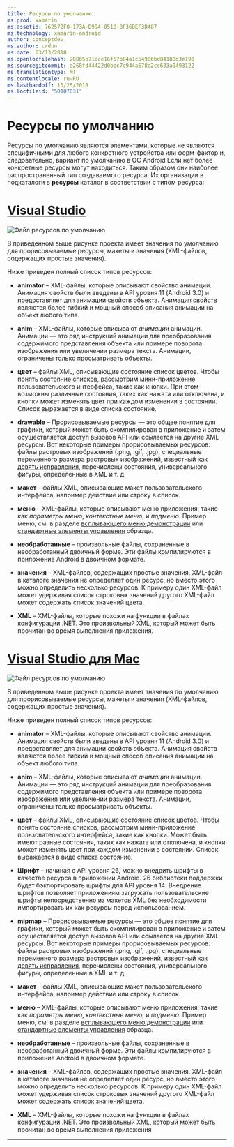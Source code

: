```yaml
---
title: Ресурсы по умолчанию
ms.prod: xamarin
ms.assetid: 762572F0-173A-D994-0510-8F36BEF3D487
ms.technology: xamarin-android
author: conceptdev
ms.author: crdun
ms.date: 03/13/2018
ms.openlocfilehash: 20865b71cce16f57b84a1c54986bd84180d3e190
ms.sourcegitcommit: e268fd44422d0bbc7c944a678e2cc633a0493122
ms.translationtype: MT
ms.contentlocale: ru-RU
ms.lasthandoff: 10/25/2018
ms.locfileid: "50107031"
---
```

# <a name="default-resources"></a>Ресурсы по умолчанию

Ресурсы по умолчанию являются элементами, которые не являются специфичными для любого конкретного устройства или форм-фактор и, следовательно, вариант по умолчанию в ОС Android Если нет более конкретные ресурсы могут находиться. Таким образом они наиболее распространенный тип создаваемого ресурса. Их организации в подкаталоги в **ресурсы** каталог в соответствии с типом ресурса:

# <a name="visual-studiotabwindows"></a>[Visual Studio](#tab/windows)

![Файл ресурсов по умолчанию](default-resources-images/01-resource-files-vs.png)

В приведенном выше рисунке проекта имеет значения по умолчанию для прорисовываемые ресурсы, макеты и значения (XML-файлов, содержащих простые значения).

Ниже приведен полный список типов ресурсов:

-  **animator** &ndash; XML-файлы, которые описывают свойство анимации.
   Анимация свойств были введены в API уровня 11 (Android 3.0) и предоставляет для анимации свойств объекта. Анимация свойств являются более гибкий и мощный способ описания анимации на объект любого типа.

-  **anim** &ndash; XML-файлы, которые описывают *анимации* анимации. Анимации — это ряд инструкций анимации для преобразования содержимого представления объекта или примере поворота изображения или увеличении размера текста. Анимации, ограничены только просматривать объекты.

-  **цвет** &ndash; файлы XML, описывающие состояние список цветов. Чтобы понять состояние списков, рассмотрим мини-приложение пользовательского интерфейса, такие как кнопки.
   При этом возможны различные состояния, таких как нажата или отключена, и кнопки может изменять цвет при каждом изменении в состоянии. Список выражается в виде списка состояние.

-  **drawable** &ndash; Прорисовываемые ресурсы — это общее понятие для графики, который может быть скомпилирован в приложение и затем осуществляется доступ вызовов API или ссылается на другие XML-ресурсы.
   Вот некоторые примеры прорисовываемых ресурсов: файлы растровых изображений (.png, .gif, .jpg), специальные переменного размера растровых изображений, известный как [девять исправления](https://developer.android.com/guide/topics/graphics/2d-graphics.html#nine-patch), перечислены состояния, универсального фигуры, определенные в XML и т. д.
 
-  **макет** &ndash; файлы XML, описывающие макет пользовательского интерфейса, например действие или строку в список.

-  **меню** &ndash; XML-файлы, которые описывают меню приложения, такие как *параметры меню*, *контекстные меню*, и *подменю*. Пример меню, см. в разделе [всплывающего меню демонстрации](https://developer.xamarin.com/samples/monodroid/PopupMenuDemo/) или [стандартные элементы управления](https://developer.xamarin.com/samples/mobile/StandardControls/) образца.

-  **необработанные** &ndash; произвольные файлы, сохраненные в необработанный двоичный форме. Эти файлы компилируются в приложение Android в двоичном формате.

-  **значения** &ndash; XML-файлов, содержащих простые значения. XML-файл в каталоге значения не определяет один ресурс, но вместо этого можно определить несколько ресурсов. К примеру один XML-файл может удерживая список строковых значений другого XML-файл может содержать список значений цвета.

-  **XML** &ndash; XML-файлы, которые похожи на функции в файлах конфигурации .NET. Это произвольный XML, который может быть прочитан во время выполнения приложения.


# <a name="visual-studio-for-mactabmacos"></a>[Visual Studio для Mac](#tab/macos)

![Файл ресурсов по умолчанию](default-resources-images/01-resource-files-xs.png)

В приведенном выше рисунке проекта имеет значения по умолчанию для прорисовываемые ресурсы, макеты и значения (XML-файлов, содержащих простые значения).

Ниже приведен полный список типов ресурсов:

-  **animator** &ndash; XML-файлы, которые описывают свойство анимации.
   Анимация свойств были введены в API уровня 11 (Android 3.0) и предоставляет для анимации свойств объекта. Анимация свойств являются более гибкий и мощный способ описания анимации на объект любого типа.

-  **anim** &ndash; XML-файлы, которые описывают *анимации* анимации. Анимации — это ряд инструкций анимации для преобразования содержимого представления объекта или примере поворота изображения или увеличении размера текста. Анимации, ограничены только просматривать объекты.

-  **цвет** &ndash; файлы XML, описывающие состояние список цветов. Чтобы понять состояние списков, рассмотрим мини-приложение пользовательского интерфейса, такие как кнопки.
   Может быть имеют разные состояния, таких как нажата или отключена, и кнопки может изменять цвет при каждом изменении в состоянии. Список выражается в виде списка состояние.

-  **Шрифт** &ndash; начиная с API уровня 26, можно внедрить шрифты в качестве ресурса в приложении Android. 26 библиотеки поддержки будет бэкпортировать шрифты для API уровня 14. Внедрение шрифтов позволяет приложениям загружать пользовательские шрифты непосредственно из макетов XML без необходимости импортировать их как ресурсы перед использованием.

-  **mipmap** &ndash; Прорисовываемые ресурсы — это общее понятие для графики, который может быть скомпилирован в приложение и затем осуществляется доступ вызовов API или ссылается на другие XML-ресурсы.
   Вот некоторые примеры прорисовываемых ресурсов: файлы растровых изображений (.png, .gif, .jpg), специальные переменного размера растровых изображений, известный как [девять исправления](https://developer.android.com/guide/topics/graphics/2d-graphics.html#nine-patch), перечислены состояния, универсального фигуры, определенные в XML и т. д.

-  **макет** &ndash; файлы XML, описывающие макет пользовательского интерфейса, например действие или строку в список.

-  **меню** &ndash; XML-файлы, которые описывают меню приложения, такие как *параметры меню*, *контекстные меню*, и *подменю*. Пример меню, см. в разделе [всплывающего меню демонстрации](https://developer.xamarin.com/samples/monodroid/PopupMenuDemo/) или [стандартные элементы управления](https://developer.xamarin.com/samples/mobile/StandardControls/) образца.

-  **необработанные** &ndash; произвольные файлы, сохраненные в необработанный двоичный форме. Эти файлы компилируются в приложение Android в двоичном формате.

-  **значения** &ndash; XML-файлов, содержащих простые значения. XML-файл в каталоге значения не определяет один ресурс, но вместо этого можно определить несколько ресурсов. К примеру один XML-файл может удерживая список строковых значений другого XML-файл может содержать список значений цвета.

-  **XML** &ndash; XML-файлы, которые похожи на функции в файлах конфигурации .NET. Это произвольный XML, который может быть прочитан во время выполнения приложения

-----
